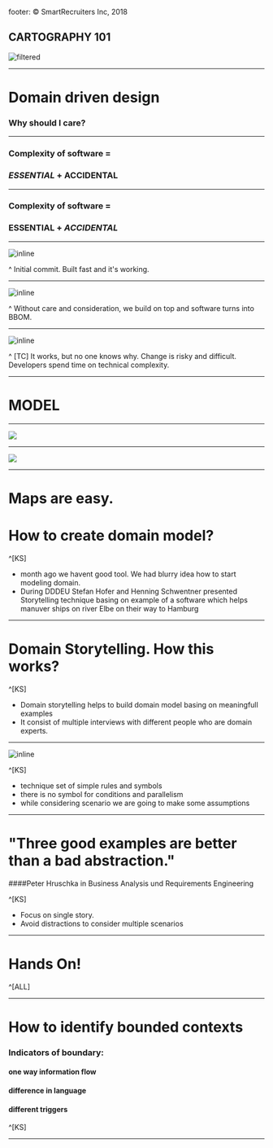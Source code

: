 footer: © SmartRecruiters Inc, 2018

## CARTOGRAPHY 101

![filtered](ddd/mercator_na_world_physical_wall_mural_lg.jpg)

---

# Domain driven design

### Why should I care?

---

### Complexity of software =

### *ESSENTIAL* + ACCIDENTAL

---

### Complexity of software =

### ESSENTIAL + *ACCIDENTAL*

---

![inline](ddd/complexity_tr_1.png)

^ Initial commit. Built fast and it's working.

---

![inline](ddd/complexity_tr_2.png)

^ Without care and consideration, we build on top and software turns into BBOM.

---

![inline](ddd/complexity_tr_3.png)

^ [TC] It works, but no one knows why. Change is risky and difficult. Developers spend time on technical complexity.

---

# MODEL

---

![](ddd/mercator_na_world_physical_wall_mural_lg.jpg)

---

![](ddd/amurica.png)

---
# Maps are easy. 
# How to create domain model?

^[KS] 
- month ago we havent good tool. We had blurry idea how to start modeling domain. 
- During DDDEU Stefan Hofer and Henning Schwentner presented Storytelling technique basing on example of a software which helps manuver ships on river Elbe on their way to Hamburg

---
# Domain Storytelling. How this works?

^[KS] 
- Domain storytelling helps to build domain model basing on meaningfull examples
- It consist of multiple interviews with different people who are domain experts. 

---
 
![inline](ddd/storytelling_symbols.png) 

^[KS] 
- technique set of simple rules and symbols
- there is no symbol for conditions and parallelism
- while considering scenario we are going to make some assumptions 
 
---
# "Three good examples are better than a bad abstraction."
####Peter Hruschka in Business Analysis und Requirements Engineering

^[KS]
- Focus on single story. 
- Avoid distractions to consider multiple scenarios

---

# Hands On!

^[ALL]

---

# How to identify bounded contexts
### Indicators of boundary:
#### one way information flow
#### difference in language
#### different triggers

^[KS]

---